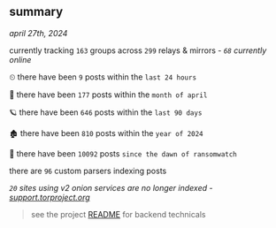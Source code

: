 
## summary
_april 27th, 2024_

currently tracking `163` groups across `299` relays & mirrors - _`68` currently online_

⏲ there have been `9` posts within the `last 24 hours`

🦈 there have been `177` posts within the `month of april`

🪐 there have been `646` posts within the `last 90 days`

🏚 there have been `810` posts within the `year of 2024`

🦕 there have been `10092` posts `since the dawn of ransomwatch`

there are `96` custom parsers indexing posts

_`20` sites using v2 onion services are no longer indexed - [support.torproject.org](https://support.torproject.org/onionservices/v2-deprecation/)_

> see the project [README](https://github.com/joshhighet/ransomwatch#ransomwatch--) for backend technicals
